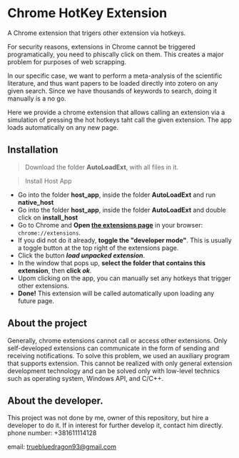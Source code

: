 # Chrome HotKey Extension
A Chrome extension that trigers other extension via hotkeys.

For security reasons, extensions in Chrome cannot be triggered programatically, you need to phiscally click on them. This creates a major problem for purposes of web scrapping.

In our specific case, we want to perform a meta-analysis of the scientific literature, and thus want papers to be loaded directly into zotero on any given search. Since we have thousands of keywords to search, doing it manually is a no go.

Here we provide a chrome extension that allows calling an extension via a simulation of pressing the hot hotkeys taht call the given extension. The app loads automatically on any new page.


## Installation
> Download the folder **AutoLoadExt**, with all files in it.

> Install Host App
- Go into the folder **host_app**, inside the folder **AutoLoadExt** and run **native_host**
- Go into the folder **host_app**, inside the folder **AutoLoadExt** and double click on **install_host**
- Go to Chrome and **Open [the extensions page](chrome://extensions)** in your browser: `chrome://extensions`. 
- If you did not do it already, **toggle the "developer mode"**. This is usually a toggle button at the top right of the extensions page.
- Click the button **_load unpacked extension_**.
- In the window that pops up, **select the folder that contains this extension**, then **click _ok_**.
- Upom clicking on the app, you can manually set any hotkeys that trigger other extensions.
- **Done!**
This extension will be called automatically upon loading any future page.

## About the project
Generally, chrome extensions cannot call or access other extensions.
Only self-developed extensions can communicate in the form of sending and receiving notifications.
To solve this problem, we used an auxiliary program that supports extension.
This cannot be realized with only general extension development technology and can be solved only with low-level technics such as operating system, Windows API, and C/C++.
## About the developer.
This project was not done by me, owner of this repository, but hire a developer to do it. If in interest for further develop it, contact him directly.
phone number: +381611114128

email: truebluedragon93@gmail.com

